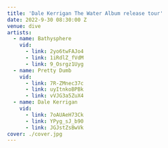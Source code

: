 ```yaml
---
title: 'Dale Kerrigan The Water Album release tour'
date: 2022-9-30 08:30:00 Z
venue: dive
artists:
  - name: Bathysphere
    vid:
      - link: 2yo6twFAJo4
      - link: 1iRdlZ_fVdM
      - link: 9_Osrgz1Uyg
  - name: Pretty Dumb
    vid:
      - link: 7R-ZMnec37c
      - link: uyItnkoBPBk
      - link: vVJG3a5ZuX4
  - name: Dale Kerrigan
    vid:
      - link: 7oAUAeH73Ck
      - link: YPyg_sJ_b90
      - link: JGJstZsBwVk
cover: ./cover.jpg
---
```

